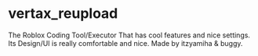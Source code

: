 # vertax_reupload
 The Roblox Coding Tool/Executor That has cool features and nice settings.  Its Design/UI is really comfortable and nice. Made by itzyamiha &amp; buggy.
